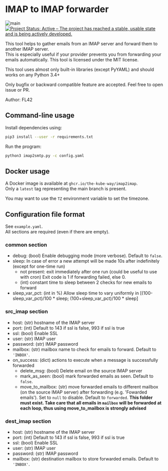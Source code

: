 # IMAP to IMAP forwarder

![main](https://github.com/The-Kube-Way/imap2imap/workflows/main/badge.svg?branch=main)
[![Project Status: Active – The project has reached a stable, usable state and is being actively developed.](https://www.repostatus.org/badges/latest/active.svg)](https://www.repostatus.org/#active)

This tool helps to gather emails from an IMAP server and forward them to another IMAP server.  
This is especially useful if your provider prevents you from forwarding your emails automatically.
This tool is licensed under the MIT license.

This tool uses almost only built-in libraries (except PyYAML) and should works on any Python 3.4+

Only bugfix or backward compatible feature are accepted. Feel free to open issue or PR.

Author: FL42

## Command-line usage

Install dependencies using:

```bash
pip3 install --user -r requirements.txt
```

Run the program:

```bash
python3 imap2smtp.py -c config.yaml
```

## Docker usage

A Docker image is available at `ghcr.io/the-kube-way/imap2imap`.  
Only a `latest` tag representing the main branch is present.

You may want to use the `TZ` environment variable to set the timezone.

## Configuration file format

See `example.yaml`.  
All sections are required (even if there are empty).

### common section

- debug: (bool) Enable debugging mode (more verbose). Default to `false`.
- sleep: In case of error a new attempt will be made 10s after indefinitely (except for one-time run)
  - not present: exit immediately after one run (could be useful to use with cron)
  Exit code is 1 if forwarding failed, else 0.
  - (int) constant time to sleep between 2 checks for new emails to forward
- sleep_var_pct: (int in %) Allow sleep time to vary uniformly in [(100-sleep_var_pct)/100 * sleep; (100+sleep_var_pct)/100 * sleep]

### src_imap section

- host: (str) hostname of the IMAP server
- port: (int) Default to 143 if ssl is false, 993 if ssl is true
- ssl: (bool) Enable SSL
- user: (str) IMAP user
- password: (str) IMAP password
- mailbox: (str) mailbox name to check for emails to forward. Default to `'INBOX'`.
- on_success: (dict) actions to execute when a message is successfully forwarded
  - delete_msg: (bool) Delete email on the source IMAP server
  - mark_as_seen: (bool) mark forwarded emails as seen. Default to `false`.
  - move_to_mailbox: (str) move forwarded emails to different mailbox (on the source IMAP server) after forwarding (e.g. 'Fowarded emails'). Set to `null` to disable. Default to `forwarded`. **This folder must exist. Take care that all emails in `mailbox` will be forwarded at each loop, thus using move_to_mailbox is strongly advised**

### dest_imap section

- host: (str) hostname of the IMAP server
- port: (int) Default to 143 if ssl is false, 993 if ssl is true
- ssl: (bool) Enable SSL
- user: (str) IMAP user
- password: (str) IMAP password
- mailbox: (str) destination mailbox to store forwarded emails. Default to `'INBOX'`.
